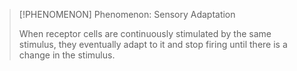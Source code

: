 >[!PHENOMENON] Phenomenon: Sensory Adaptation
>
>When receptor cells are continuously stimulated by the same stimulus, they eventually adapt to it and stop firing until there is a change in the stimulus.
>